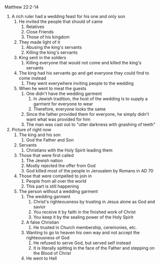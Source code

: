 Matthew 22:2-14

1. A rich ruler had a wedding feast for his one and only son
	1. He invited the people that should of came
		1. Relatives
		2. Close Friends
		3. Those of his kingdom
	2. They made light of it
		1. Abusing the king's servants
		2. Killing the king's servants
	3. King sent in the solders
		1. Killing everyone that would not come and killed the king's servants
	4. The king had his servants go and get everyone they could find to come instead
		1. They went everywhere inviting people to the wedding
	5. When he went to meat the guests
		1.  One didn't have the wedding garment
			1.  In Jewish tradition, the host of the wedding is to supply a garment for everyone to wear
			2.  Therefore, everyone looks the same
		2.  Since the father provided them for everyone, he simply didn't want what was provided for him
		3.  The man was cast out to "utter darkness with gnashing of teeth"
2.  Picture of right now
	1.  The king and his son
		1.  God the Father and Son
	2.  Servants
		1.  Christians with the Holy Spirit leading them
	3.  Those that were first called
		1.  The Jewish nation
		2.  Mostly rejected the offer from God
		3.  God killed most of the people in Jerusalem by Romans in AD 70
	4.  Those that were compelled to join in
		1.  People from all over the world
		2.  This part is still happening
	5.  The person without a wedding garment
		1.  The wedding garment
			1.  Christ's righteousness by trusting in Jesus alone as God and savior
			2.  You receive it by faith in the finished work of Christ
			3.  You keep it by the sealing power of the Holy Spirit
		2.  A false Christian
			1.  He trusted in Church membership, ceremonies, etc.
		3.  Wanting to go to heaven his own way and not accept the righteousness of God
			1.  He refused to serve God, but served self instead
			2.  It is literally spitting in the face of the Father and stepping on the Blood of Christ
		4.  He went to Hell